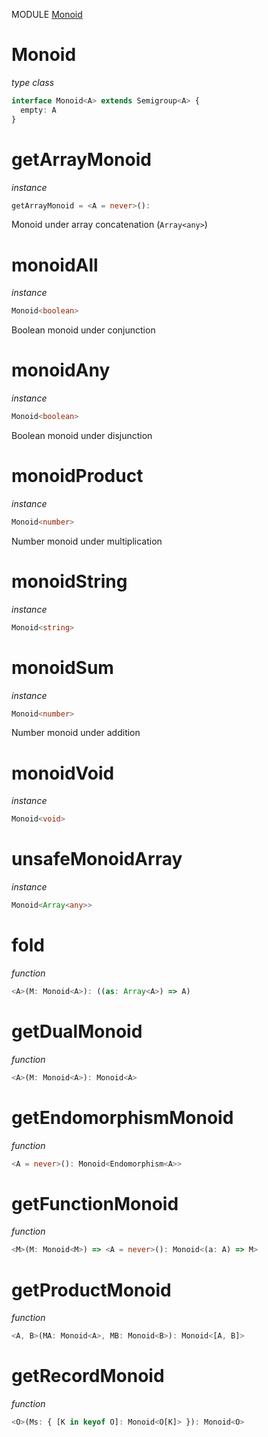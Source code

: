MODULE [Monoid](https://github.com/gcanti/fp-ts/blob/master/src/Monoid.ts)
# Monoid
*type class*
```ts
interface Monoid<A> extends Semigroup<A> {
  empty: A
}
```
# getArrayMonoid
*instance*
```ts
getArrayMonoid = <A = never>(): 
```
Monoid under array concatenation (`Array<any>`)

# monoidAll
*instance*
```ts
Monoid<boolean>
```
Boolean monoid under conjunction

# monoidAny
*instance*
```ts
Monoid<boolean>
```
Boolean monoid under disjunction

# monoidProduct
*instance*
```ts
Monoid<number>
```
Number monoid under multiplication

# monoidString
*instance*
```ts
Monoid<string>
```

# monoidSum
*instance*
```ts
Monoid<number>
```
Number monoid under addition

# monoidVoid
*instance*
```ts
Monoid<void>
```

# unsafeMonoidArray
*instance*
```ts
Monoid<Array<any>>
```
# fold
*function*
```ts
<A>(M: Monoid<A>): ((as: Array<A>) => A)
```

# getDualMonoid
*function*
```ts
<A>(M: Monoid<A>): Monoid<A>
```

# getEndomorphismMonoid
*function*
```ts
<A = never>(): Monoid<Endomorphism<A>>
```

# getFunctionMonoid
*function*
```ts
<M>(M: Monoid<M>) => <A = never>(): Monoid<(a: A) => M>
```

# getProductMonoid
*function*
```ts
<A, B>(MA: Monoid<A>, MB: Monoid<B>): Monoid<[A, B]>
```

# getRecordMonoid
*function*
```ts
<O>(Ms: { [K in keyof O]: Monoid<O[K]> }): Monoid<O>
```